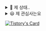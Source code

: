 
<details>
<summary>
  👀 제 상태..
</summary>

![](./profile-3d-contrib/profile-night-rainbow.svg)


[![Solved.ac Profile](http://mazassumnida.wtf/api/generate_badge?boj=duckddud213)](https://solved.ac/duckddud213)

pip install -r requirements.txt
uvicorn main:app --reload
![mazandi profile](http://mazandi.herokuapp.com/api?handle=duckddud213&theme=dark)


![Top Langs](https://github-readme-stats.vercel.app/api/top-langs/?username=duckddud213&layout=compact&theme=onedark)


![duckddud213's GitHub stats](https://github-readme-stats.vercel.app/api?username=duckddud213&show_icons=true&theme=radical)

</details>

<details>
  <summary>
   😃 제 관심사는요
  </summary>
  ✔️ <img src="https://img.shields.io/badge/Android-3DDC84?style=for-the-badge&logo=android&logoColor=white"><img src="https://img.shields.io/badge/Kotlin-0095D5?&style=for-the-badge&logo=kotlin&logoColor=white">  <br/>
  ✔️ <img src="https://img.shields.io/badge/Flutter-02569B?style=for-the-badge&logo=flutter&logoColor=white"><img src="	https://img.shields.io/badge/Dart-0175C2?style=for-the-badge&logo=dart&logoColor=white">  <br/>
  ✔️ <img src="https://img.shields.io/badge/Java-ED8B00?style=for-the-badge&logo=openjdk&logoColor=white"><img src="https://img.shields.io/badge/C-00599C?style=for-the-badge&logo=c&logoColor=white"><img src="https://img.shields.io/badge/MySQL-00000F?style=for-the-badge&logo=mysql&logoColor=white">  <br/>
 
</details>


[![Tistory's Card](https://github-readme-tistory-card.vercel.app/api?name=ragabys&theme=gatsby)](https://github.com/loosie/github-readme-tistory-card)

